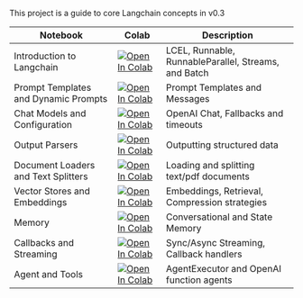 This project is a guide to core Langchain concepts in v0.3

| Notebook                             | Colab                                                                                                                                                                                                      | Description                                          |
| ------------------------------------ | ---------------------------------------------------------------------------------------------------------------------------------------------------------------------------------------------------------- | ---------------------------------------------------- |
| Introduction to Langchain            | [![Open In Colab](https://colab.research.google.com/assets/colab-badge.svg)](https://colab.research.google.com/github/vishvak1/langchain-colab-notebooks/blob/main/notebooks/00_intro_langchain.ipynb)     | LCEL, Runnable, RunnableParallel, Streams, and Batch |
| Prompt Templates and Dynamic Prompts | [![Open In Colab](https://colab.research.google.com/assets/colab-badge.svg)](https://colab.research.google.com/github/vishvak1/langchain-colab-notebooks/blob/main/notebooks/01_prompt_templates.ipynb)    | Prompt Templates and Messages                        |
| Chat Models and Configuration        | [![Open In Colab](https://colab.research.google.com/assets/colab-badge.svg)](https://colab.research.google.com/github/vishvak1/langchain-colab-notebooks/blob/main/notebooks/02_chat_models.ipynb)         | OpenAI Chat, Fallbacks and timeouts                  |
| Output Parsers                       | [![Open In Colab](https://colab.research.google.com/assets/colab-badge.svg)](https://colab.research.google.com/github/vishvak1/langchain-colab-notebooks/blob/main/notebooks/03_output_parsers.ipynb)      | Outputting structured data                           |
| Document Loaders and Text Splitters  | [![Open In Colab](https://colab.research.google.com/assets/colab-badge.svg)](https://colab.research.google.com/github/vishvak1/langchain-colab-notebooks/blob/main/notebooks/04_document_loaders.ipynb)    | Loading and splitting text/pdf documents             |
| Vector Stores and Embeddings         | [![Open In Colab](https://colab.research.google.com/assets/colab-badge.svg)](https://colab.research.google.com/github/vishvak1/langchain-colab-notebooks/blob/main/notebooks/05_embeddings.ipynb)          | Embeddings, Retrieval, Compression strategies        |
| Memory                               | [![Open In Colab](https://colab.research.google.com/assets/colab-badge.svg)](https://colab.research.google.com/github/vishvak1/langchain-colab-notebooks/blob/main/notebooks/06_memory.ipynb)              | Conversational and State Memory                      |
| Callbacks and Streaming              | [![Open In Colab](https://colab.research.google.com/assets/colab-badge.svg)](https://colab.research.google.com/github/vishvak1/langchain-colab-notebooks/blob/main/notebooks/07_callbacks_streaming.ipynb) | Sync/Async Streaming, Callback handlers              |
| Agent and Tools                      | [![Open In Colab](https://colab.research.google.com/assets/colab-badge.svg)](https://colab.research.google.com/github/vishvak1/langchain-colab-notebooks/blob/main/notebooks/08_agents_tools.ipynb)        | AgentExecutor and OpenAI function agents             |
